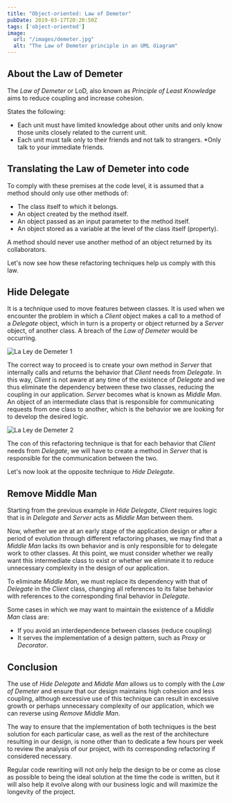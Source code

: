 ```yaml
---
title: "Object-oriented: Law of Demeter"
pubDate: 2019-03-17T20:20:50Z
tags: ['object-oriented']
image:
  url: "/images/demeter.jpg"
  alt: "The Law of Demeter principle in an UML diagram"
---
```

## About the Law of Demeter

The *Law of Demeter* or LoD, also known as *Principle of Least Knowledge* aims to reduce coupling and increase cohesion.

States the following:

* Each unit must have limited knowledge about other units and only know those units closely related to the current unit.
* Each unit must talk only to their friends and not talk to strangers.
*Only talk to your immediate friends.

## Translating the Law of Demeter into code

To comply with these premises at the code level, it is assumed that a method should only use other methods of:

* The class itself to which it belongs.
* An object created by the method itself.
* An object passed as an input parameter to the method itself.
* An object stored as a variable at the level of the class itself (property).

A method should never use another method of an object returned by its collaborators.

Let's now see how these refactoring techniques help us comply with this law.

## Hide Delegate

It is a technique used to move features between classes. It is used when we encounter the problem in which a *Client* object makes a call to a method of a *Delegate* object, which in turn is a property or object returned by a *Server* object, of another class. A breach of the *Law of Demeter* would be occurring.

![La Ley de Demeter 1](/images/law-of-demeter-1.jpg)

The correct way to proceed is to create your own method in *Server* that internally calls and returns the behavior that *Client* needs from *Delegate*. In this way, *Client* is not aware at any time of the existence of *Delegate* and we thus eliminate the dependency between these two classes, reducing the coupling in our application. *Server* becomes what is known as *Middle Man*. An object of an intermediate class that is responsible for communicating requests from one class to another, which is the behavior we are looking for to develop the desired logic.

![La Ley de Demeter 2](/images/law-of-demeter-2.jpg)

The con of this refactoring technique is that for each behavior that *Client* needs from *Delegate*, we will have to create a method in *Server* that is responsible for the communication between the two.

Let's now look at the opposite technique to *Hide Delegate*.

## Remove Middle Man

Starting from the previous example in *Hide Delegate*, *Client* requires logic that is in *Delegate* and *Server* acts as *Middle Man* between them.

Now, whether we are at an early stage of the application design or after a period of evolution through different refactoring phases, we may find that a *Middle Man* lacks its own behavior and is only responsible for to delegate work to other classes. At this point, we must consider whether we really want this intermediate class to exist or whether we eliminate it to reduce unnecessary complexity in the design of our application.

To eliminate *Middle Man*, we must replace its dependency with that of *Delegate* in the *Client* class, changing all references to its false behavior with references to the corresponding final behavior in *Delegate*.

Some cases in which we may want to maintain the existence of a *Middle Man* class are:

* If you avoid an interdependence between classes (reduce coupling)
* It serves the implementation of a design pattern, such as *Proxy* or *Decorator*.

## Conclusion

The use of *Hide Delegate* and *Middle Man* allows us to comply with the *Law of Demeter* and ensure that our design maintains high cohesion and less coupling, although excessive use of this technique can result in excessive growth or perhaps unnecessary complexity of our application, which we can reverse using *Remove Middle Man*.

The way to ensure that the implementation of both techniques is the best solution for each particular case, as well as the rest of the architecture resulting in our design, is none other than to dedicate a few hours per week to review the analysis of our project, with its corresponding refactoring if considered necessary.

Regular code rewriting will not only help the design to be or come as close as possible to being the ideal solution at the time the code is written, but it will also help it evolve along with our business logic and will maximize the longevity of the project.